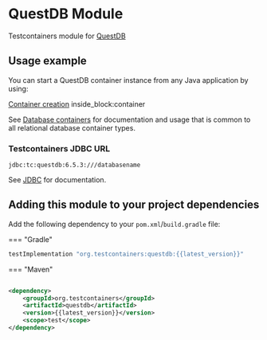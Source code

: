 # QuestDB Module

Testcontainers module for [QuestDB](https://hub.docker.com/r/questdb/questdb)

## Usage example

You can start a QuestDB container instance from any Java application by using:

<!--codeinclude-->
[Container creation](../../../modules/questdb/src/test/java/org/testcontainers/junit/questdb/SimpleQuestDBTest.java) inside_block:container
<!--/codeinclude-->

See [Database containers](./index.md) for documentation and usage that is common to all relational database container
types.

### Testcontainers JDBC URL

`jdbc:tc:questdb:6.5.3:///databasename`

See [JDBC](./jdbc.md) for documentation.

## Adding this module to your project dependencies

Add the following dependency to your `pom.xml`/`build.gradle` file:

=== "Gradle"

```groovy
testImplementation "org.testcontainers:questdb:{{latest_version}}"
```

=== "Maven"

```xml

<dependency>
    <groupId>org.testcontainers</groupId>
    <artifactId>questdb</artifactId>
    <version>{{latest_version}}</version>
    <scope>test</scope>
</dependency>
```

